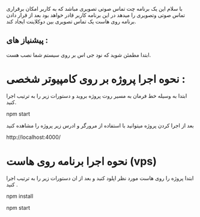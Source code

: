 با سلام این یک برنامه چت تماس صوتی تصویری مباشد که به کاربر امکان برقراری تماس صوتی وتصویری را میدهد
در این برنامه کاربر قادر خواهد بود بعد از قرار دادن برنامه روی هاست یک تماس تصویری بین 
دوکلاینت ایجاد کند.

## پیشنیاز های :
ابتدا مطمئن شوید که نود جی اس بر روی سیستم شما نصب هست.

#
# نحوه اجرا پروژه بر روی کامپیوتر شخصی :



ابتدا به وسیله خط فرمان به مسیر روت پروژه بروید و دستورات زیر را به ترتیب اجرا کنید.

npm start

بعد از اجرا کردن پروژه میتوانید با استفاده از مرورگر و ادرس زیر پروژه را مشاهده کنید

http://localhost:4000/

# نحوه اجرا برنامه روی هاست (vps)

ابتدا پروژه را روی هاست مورد نظر اپلود کنید و بعد از ان دستورات زیر را به ترتیب اجرا کنید .


npm install 

npm start 

